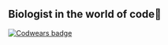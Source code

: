 ## Biologist in the world of code🌱

[![Codwears badge](https://www.codewars.com/users/dmitrenokdarya/badges/large)](https://www.codewars.com/users/dmitrenokdarya)

<!--
**dmitrenokdarya/dmitrenokdarya** is a ✨ _special_ ✨ repository because its `README.md` (this file) appears on your GitHub profile.

Here are some ideas to get you started:

- 🔭 I’m currently working on ...
- 🌱 I’m currently learning ...
- 👯 I’m looking to collaborate on ...
- 🤔 I’m looking for help with ...
- 💬 Ask me about ...
- 📫 How to reach me: ...
- 😄 Pronouns: ...
- ⚡ Fun fact: ...
-->
